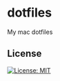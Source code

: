 # dotfiles

My mac dotfiles

## License

[![License: MIT](https://img.shields.io/badge/License-MIT-blue.svg)](https://opensource.org/licenses/MIT) 

